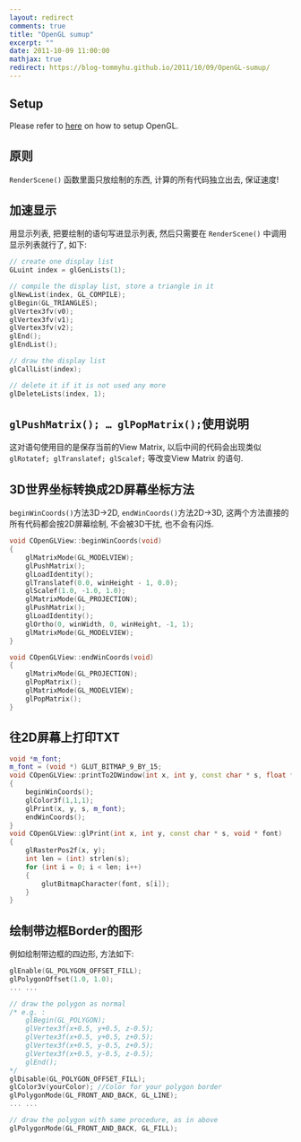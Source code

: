 ```yaml
---
layout: redirect
comments: true
title: "OpenGL sumup"
excerpt: ""
date: 2011-10-09 11:00:00
mathjax: true
redirect: https://blog-tommyhu.github.io/2011/10/09/OpenGL-sumup/
---
```


<!-- add TOC here -->
<div id="genTocHere"></div>

## Setup
Please refer to [here](https://bitbucket.org/herohuyongtao/opengl-setup) on how to setup OpenGL.

## 原则
`RenderScene()` 函数里面只放绘制的东西, 计算的所有代码独立出去, 保证速度!

## 加速显示
用显示列表, 把要绘制的语句写进显示列表, 然后只需要在 `RenderScene()` 中调用显示列表就行了, 如下:

```cpp
// create one display list
GLuint index = glGenLists(1);

// compile the display list, store a triangle in it
glNewList(index, GL_COMPILE);
glBegin(GL_TRIANGLES);
glVertex3fv(v0);
glVertex3fv(v1);
glVertex3fv(v2);
glEnd();
glEndList();

// draw the display list
glCallList(index);

// delete it if it is not used any more
glDeleteLists(index, 1);
```

## `glPushMatrix(); … glPopMatrix();`使用说明
这对语句使用目的是保存当前的View Matrix, 以后中间的代码会出现类似 `glRotatef; glTranslatef; glScalef;` 等改变View Matrix 的语句.

## 3D世界坐标转换成2D屏幕坐标方法
`beginWinCoords()`方法3D->2D, `endWinCoords()`方法2D->3D, 这两个方法直接的所有代码都会按2D屏幕绘制, 不会被3D干扰, 也不会有闪烁.

```cpp
void COpenGLView::beginWinCoords(void)
{
    glMatrixMode(GL_MODELVIEW);
    glPushMatrix();
    glLoadIdentity();
    glTranslatef(0.0, winHeight - 1, 0.0);
    glScalef(1.0, -1.0, 1.0);
    glMatrixMode(GL_PROJECTION);
    glPushMatrix();
    glLoadIdentity();
    glOrtho(0, winWidth, 0, winHeight, -1, 1);
    glMatrixMode(GL_MODELVIEW);
}

void COpenGLView::endWinCoords(void)
{
    glMatrixMode(GL_PROJECTION);
    glPopMatrix();
    glMatrixMode(GL_MODELVIEW);
    glPopMatrix();
}
```

## 往2D屏幕上打印TXT
```cpp
void *m_font;
m_font = (void *) GLUT_BITMAP_9_BY_15;
void COpenGLView::printTo2DWindow(int x, int y, const char * s, float * color)
{
    beginWinCoords();
    glColor3f(1,1,1);
    glPrint(x, y, s, m_font);
    endWinCoords();
}
void COpenGLView::glPrint(int x, int y, const char * s, void * font)
{
    glRasterPos2f(x, y);
    int len = (int) strlen(s);
    for (int i = 0; i < len; i++)
    {
        glutBitmapCharacter(font, s[i]);
    }
}
```

## 绘制带边框Border的图形
例如绘制带边框的四边形, 方法如下:

```cpp
glEnable(GL_POLYGON_OFFSET_FILL);
glPolygonOffset(1.0, 1.0);
... ...

// draw the polygon as normal
/* e.g. :
    glBegin(GL_POLYGON);
    glVertex3f(x+0.5, y+0.5, z-0.5);
    glVertex3f(x+0.5, y+0.5, z+0.5);
    glVertex3f(x+0.5, y-0.5, z+0.5);
    glVertex3f(x+0.5, y-0.5, z-0.5);
    glEnd();
*/
glDisable(GL_POLYGON_OFFSET_FILL);
glColor3v(yourColor); //Color for your polygon border
glPolygonMode(GL_FRONT_AND_BACK, GL_LINE);
... ...

// draw the polygon with same procedure, as in above
glPolygonMode(GL_FRONT_AND_BACK, GL_FILL);
```

